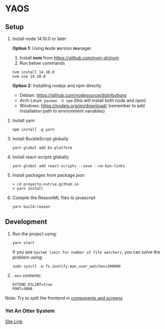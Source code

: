 # YAOS

## Setup

1. Install node 14.10.0 or later

   **Option 1:** Using **n**ode **v**ersion **m**anager
   1. Install **nvm** from https://github.com/nvm-sh/nvm
   1. Run below commands
   ```
   nvm install 14.10.0
   nvm use 14.10.0
   ```
   **Option 2:** Installing nodejs and npm directly
   - Debian: https://github.com/nodesource/distributions
   - Arch Linux: `pacman -S npm` (this will install both *node* and *npm*)
   - Windows: https://nodejs.org/en/download/ (remember to add installation path to environment variables)
1. Install yarn
   ```
   npm install -g yarn
   ```
1. Install BuckleScript globally
   ```
   yarn global add bs-platform
   ```
1. Install react-scripts globally
   ```
   yarn global add react-scripts --save --no-bin-links
   ```
1. Install packages from package.json
   ```shell
   > cd proyecto-nutria.github.io
   > yarn install
   ```
1. Compile the ReasonML files to javascript
   ```
   yarn build:reason
   ```

## Development

1. Run the project using:

   ```
   yarn start
   ```

   If you see `System limit for number of file watchers`, you can solve the problem using:

   ```
   sudo sysctl -w fs.inotify.max_user_watches=100000
   ```

1. `.env` contents:
   ```shell
   EXTEND_ESLINT=true
   PORT=3000
   ```

Note: Try to split the frontend in [components and screens](https://gist.github.com/chantastic/fc9e3853464dffdb1e3c)

### Yet An Otter System

[Site Link](https://proyecto-nutria.github.io/)

